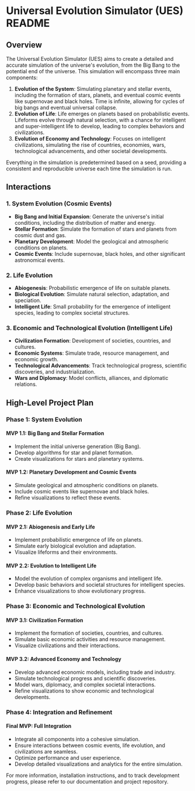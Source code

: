 # Universal Evolution Simulator (UES) README

## Overview

The Universal Evolution Simulator (UES) aims to create a detailed and accurate simulation of the universe's evolution, from the Big Bang to the potential end of the universe. This simulation will encompass three main components:
1. **Evolution of the System**: Simulating planetary and stellar events, including the formation of stars, planets, and eventual cosmic events like supernovae and black holes. Time is infinite, allowing for cycles of big bangs and eventual universal collapse.
2. **Evolution of Life**: Life emerges on planets based on probabilistic events. Lifeforms evolve through natural selection, with a chance for intelligent and super-intelligent life to develop, leading to complex behaviors and civilizations.
3. **Evolution of Economy and Technology**: Focuses on intelligent civilizations, simulating the rise of countries, economies, wars, technological advancements, and other societal developments.

Everything in the simulation is predetermined based on a seed, providing a consistent and reproducible universe each time the simulation is run.

## Interactions

### 1. System Evolution (Cosmic Events)
- **Big Bang and Initial Expansion**: Generate the universe's initial conditions, including the distribution of matter and energy.
- **Stellar Formation**: Simulate the formation of stars and planets from cosmic dust and gas.
- **Planetary Development**: Model the geological and atmospheric conditions on planets.
- **Cosmic Events**: Include supernovae, black holes, and other significant astronomical events.

### 2. Life Evolution
- **Abiogenesis**: Probabilistic emergence of life on suitable planets.
- **Biological Evolution**: Simulate natural selection, adaptation, and speciation.
- **Intelligent Life**: Small probability for the emergence of intelligent species, leading to complex societal structures.

### 3. Economic and Technological Evolution (Intelligent Life)
- **Civilization Formation**: Development of societies, countries, and cultures.
- **Economic Systems**: Simulate trade, resource management, and economic growth.
- **Technological Advancements**: Track technological progress, scientific discoveries, and industrialization.
- **Wars and Diplomacy**: Model conflicts, alliances, and diplomatic relations.

## High-Level Project Plan

### Phase 1: System Evolution
#### MVP 1.1: Big Bang and Stellar Formation
- Implement the initial universe generation (Big Bang).
- Develop algorithms for star and planet formation.
- Create visualizations for stars and planetary systems.

#### MVP 1.2: Planetary Development and Cosmic Events
- Simulate geological and atmospheric conditions on planets.
- Include cosmic events like supernovae and black holes.
- Refine visualizations to reflect these events.

### Phase 2: Life Evolution
#### MVP 2.1: Abiogenesis and Early Life
- Implement probabilistic emergence of life on planets.
- Simulate early biological evolution and adaptation.
- Visualize lifeforms and their environments.

#### MVP 2.2: Evolution to Intelligent Life
- Model the evolution of complex organisms and intelligent life.
- Develop basic behaviors and societal structures for intelligent species.
- Enhance visualizations to show evolutionary progress.

### Phase 3: Economic and Technological Evolution
#### MVP 3.1: Civilization Formation
- Implement the formation of societies, countries, and cultures.
- Simulate basic economic activities and resource management.
- Visualize civilizations and their interactions.

#### MVP 3.2: Advanced Economy and Technology
- Develop advanced economic models, including trade and industry.
- Simulate technological progress and scientific discoveries.
- Model wars, diplomacy, and complex societal interactions.
- Refine visualizations to show economic and technological developments.

### Phase 4: Integration and Refinement
#### Final MVP: Full Integration
- Integrate all components into a cohesive simulation.
- Ensure interactions between cosmic events, life evolution, and civilizations are seamless.
- Optimize performance and user experience.
- Develop detailed visualizations and analytics for the entire simulation.

For more information, installation instructions, and to track development progress, please refer to our documentation and project repository.
